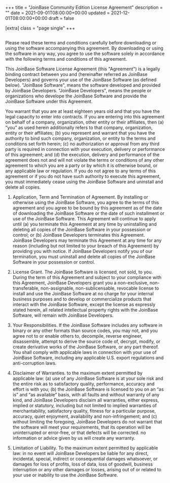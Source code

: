 +++
title = "JoinBase Community Edition License Agreement"
description = ""
date = 2021-09-01T08:00:00+00:00
updated = 2021-12-01T08:00:00+00:00
draft = false

[extra]
class = "page single"
+++

## 

Please read these terms and conditions carefully before downloading or using the software accompanying this agreement. By downloading or using the software in any way, you agree to use the software solely in accordance with the following terms and conditions of this agreement.

This JoinBase Software License Agreement (this "Agreement") is a legally binding contract between you and  (hereinafter referred as JoinBase Developers) and governs your use of the JoinBase Software (as defined below). "JoinBase Software", means the software developed and provided by JoinBase Developers. "JoinBase Developers", means the people or organizations who develope the JoinBase Software and provide the JoinBase Software under this Agreement.

You warrant that you are at least eighteen years old and that you have the legal capacity to enter into contracts. If you are entering into this agreement on behalf of a company, organization, other entity or their affiliates, then (a) “you” as used herein additionally refers to that company, organization, entity or their affiliates; (b) you represent and warrant that you have the authority to bind such company, organization, or entity to the terms and conditions set forth herein; (c) no authorization or approval from any third party is required in connection with your execution, delivery or performance of this agreement; and (d) the execution, delivery and performance of the agreement does not and will not violate the terms or conditions of any other agreement to which you are a party or by which it is otherwise bound, or any applicable law or regulation. If you do not agree to any terms of this agreement or if you do not have such authority to execute this agreement, you must immediately cease using the JoinBase Software and uninstall and delete all copies.

1. Application, Term and Termination of Agreement. By installing or otherwise using the JoinBase Software, you agree to the terms of this agreement and you agree to be bound by this agreement as of the date of downloading the JoinBase Software or the date of such installment or use of the JoinBase Software. This Agreement will continue to apply until (a) you terminate this Agreement at any time by uninstalling and deleting all copies of the JoinBase Software in your possession or control; or (b) JoinBase Developers terminates this Agreement. JoinBase Developers may terminate this Agreement at any time for any reason (including but not limited to your breach of this Agreement) by providing you with notice. If JoinBase Developers notify you of our termination, you must uninstall and delete all copies of the JoinBase Software in your possession or control.

2. License Grant.​ The JoinBase Software is licensed, not sold, to you. During the term of this Agreement and subject to your compliance with this Agreement, JoinBase Developers grant you a non-exclusive, non-transferable, non-assignable, non-sublicensable, revocable license to install and use the JoinBase Software at no charge for your internal business purposes and to develop or commercialize products that interact with the JoinBase Software, except the license as expressly stated herein, all related intellectual property rights with the JoinBase Software, will remain with JoinBase Developers.

3. Your Responsibilities. If the JoinBase Software includes any software in binary or any other formats than source codes, you may not, and you agree not to or enable others to, decompile, reverse engineer, disassemble, attempt to derive the source code of, decrypt, modify, or create derivative works of the JoinBase Software, or any part thereof. You shall comply with applicable laws in connection with your use of JoinBase Software, including any applicable U.S. export regulations and anti-corruption laws.

4. Disclaimer of Warranties.​ ​to the maximum extent permitted by applicable law: (a) use of any JoinBase Software is at your sole risk and the entire risk as to satisfactory quality, performance, accuracy and effort is with you; (b) the JoinBase Software is licensed to you on an “as is” and “as available” basis, with all faults and without warranty of any kind, and JoinBase Developers disclaim all warranties, either express, implied or statutory, including but not limited to implied warranties of merchantability, satisfactory quality, fitness for a particular purpose, accuracy, quiet enjoyment, availability and non-infringement; and (c) without limiting the foregoing, JoinBase Developers do not warrant that the software will meet your requirements, that its operation will be uninterrupted or error-free, or that defects will be corrected. no information or advice given by us will create any warranty​.

5. Limitation of Liability.​ ​To the maximum extent permitted by applicable law: in no event will JoinBase Developers be liable for any direct, incidental, special, indirect or consequential damages whatsoever, or damages for loss of profits, loss of data, loss of goodwill, business interruption or any other damages or losses, arising out of or related to your use or inability to use the JoinBase Software​.
